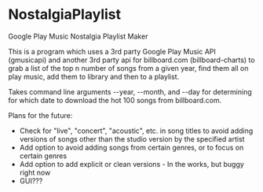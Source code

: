 # NostalgiaPlaylist
Google Play Music Nostalgia Playlist Maker

This is a program which uses a 3rd party Google Play Music API (gmusicapi) and another 3rd party api
for billboard.com (billboard-charts) to grab a list of the top n number of songs from a given year,
find them all on play music, add them to library and then to a playlist.

Takes command line arguments --year, --month, and --day for determining for which date to download the hot 100 songs from billboard.com.

Plans for the future:
+ Check for "live", "concert", "acoustic", etc. in song titles to avoid adding versions of songs other than the studio version by the specified artist
+ Add option to avoid adding songs from certain genres, or to focus on certain genres
+ Add option to add explicit or clean versions - In the works, but buggy right now
+ GUI???
